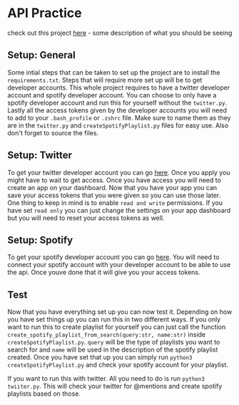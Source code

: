 # API Practice

check out this project [here](https://twitter.com/_gg_bot) - some description of what you should be seeing

## Setup: General
Some intial steps that can be taken to set up the project are to install the `requirements.txt`. Steps
that will require more set up will be to get developer accounts. This whole project requires to have
a twitter developer account and spotify developer account. You can choose to only have a spotify 
developer account and run this for yourself without the `twitter.py`. Lastly all the access tokens given
by the developer accounts you will need to add to your `.bash_profile` or `.zshrc` file. Make sure to
name them as they are in the `twitter.py` and `createSpotifyPlaylist.py` files for easy use. Also don't 
forget to source the files.

## Setup: Twitter
To get your twitter developer account you can go [here](https://developer.twitter.com/en/apply-for-access). 
Once you apply you might have to wait to get access. Once you have access you will need to create an 
app on your dashboard. Now that you have your app you can save your access tokens that you were given
so you can use those later. One thing to keep in mind is to  enable `read and write` permissions.
If you have set `read only` you can just change the settings on your app dashboard but you will need
to reset your access tokens as well. 


## Setup: Spotify
To get your spotify developer account you can go [here](https://developer.spotify.com/dashboard/).
You will need to connect your spotify account with your developer account to be able to use the api.
Once youve done that it will give you your access tokens. 


## Test 
Now that you have everything set up you can now test it. Depending on how you have set things up you
can run this in two different ways. If you only want to run this to create playlist for yourself you
can just call the function `create_spotify_playlist_from_search(query:str, name:str)` inside
`createSpotifyPlaylist.py`. `query` will be the type of playlists you want to search for and `name`
will be used in the description of the spotify playlist created. Once you have set that up you can 
simply run `python3 createSpotifyPlaylist.py` and check your spotify account for your playlist.

If you want to run this with twitter. All you need to do is run `python3 twiiter.py`.  This will check
your twitter for @mentions and create spotify playlists based on those. 
